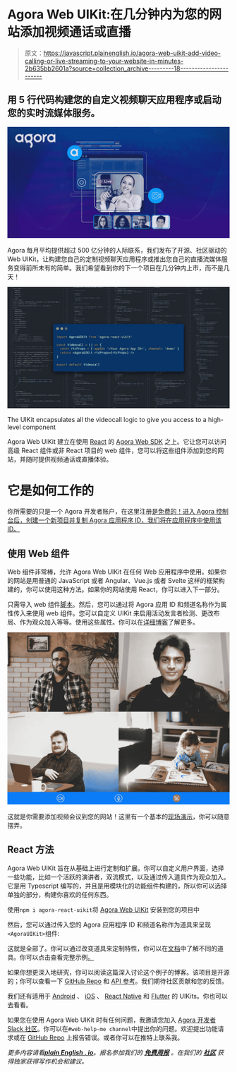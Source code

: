 # Agora Web UIKit:在几分钟内为您的网站添加视频通话或直播

> 原文：<https://javascript.plainenglish.io/agora-web-uikit-add-video-calling-or-live-streaming-to-your-website-in-minutes-2b635bb2601a?source=collection_archive---------18----------------------->

## 用 5 行代码构建您的自定义视频聊天应用程序或启动您的实时流媒体服务。

![](img/76a4ce50ca9637ab021cc580c2786a1d.png)

Agora 每月平均提供超过 500 亿分钟的人际联系，我们发布了开源、社区驱动的 Web UIKit，让构建您自己的定制视频聊天应用程序或推出您自己的直播流媒体服务变得前所未有的简单。我们希望看到你的下一个项目在几分钟内上市，而不是几天！

![](img/a7157739b7b89b9e03cba8ecdaa7a170.png)

The UIKit encapsulates all the videocall logic to give you access to a high-level component

Agora Web UIKit 建立在使用 [React](https://reactjs.org/) 的 [Agora Web SDK](https://docs.agora.io/en/Video/landing-page?platform=Web) 之上。它让您可以访问高级 React 组件或非 React 项目的 web 组件，您可以将这些组件添加到您的网站，并随时提供视频通话或直播体验。

# 它是如何工作的

你所需要的只是一个 Agora 开发者账户，在这里注册[是免费的！进入 Agora 控制台后，创建一个新项目并复制 Agora 应用程序 ID，我们将在应用程序中使用该 ID。](https://sso.agora.io/en/signup?utm_source=medium&utm_medium=blog&utm_campaign=agora-web-uikit-add-video-calling-or-live-streaming-to-your-website-in-minutes)

## 使用 Web 组件

Web 组件非常棒，允许 Agora Web UIKit 在任何 Web 应用程序中使用。如果你的网站是用普通的 JavaScript 或者 Angular、Vue.js 或者 Svelte 这样的框架构建的，你可以使用这种方法。如果你的网站使用 React，你可以进入下一部分。

只需导入 web 组件[脚本](https://github.com/AgoraIO-Community/Web-React-UIKit/releases/download/v0.0.1/agora-uikit.js)。然后，您可以通过将 Agora 应用 ID 和频道名称作为属性传入来使用 web 组件。您可以自定义 UIKit 来启用活动发言者检测、更改布局、作为观众加入等等。使用这些属性。你可以在[详细博客](https://ekaansh.medium.com/adding-video-chat-or-live-streaming-to-your-website-in-5-lines-of-code-using-the-agora-web-uikit-ab1d2b0e5c61)了解更多。

![](img/0dad83986ecb5f2cd31d7a74adb18c13.png)

这就是你需要添加视频会议到您的网站！这里有一个基本的[现场演示](https://agora-react-uikit.vercel.app/)，你可以随意摆弄。

## React 方法

Agora Web UIKit 旨在从基础上进行定制和扩展。你可以自定义用户界面，选择一些功能，比如一个活跃的演讲者，双流模式，以及通过传入道具作为观众加入。它是用 Typescript 编写的，并且是用模块化的功能组件构建的，所以你可以选择单独的部分，构建你喜欢的任何东西。

使用`npm i agora-react-uikit`将 [Agora Web UIKit](https://www.npmjs.com/package/agora-react-uikit) 安装到您的项目中

然后，您可以通过传入您的 Agora 应用程序 ID 和频道名称作为道具来呈现`<AgoraUIKit>`组件:

这就是全部了。你可以通过改变道具来定制特性，你可以在[文档](https://agoraio-community.github.io/Web-React-UIKit/)中了解不同的道具。你可以点击查看完整示例[。](https://github.com/AgoraIO-Community/Web-React-UIKit/tree/main/example)

如果你想更深入地研究，你可以阅读这篇深入讨论这个例子的博客。该项目是开源的；你可以查看一下 [GitHub Repo](https://github.com/AgoraIO-Community/Web-React-UIKit) 和 [API 参考](https://agoraio-community.github.io/Web-React-UIKit/)。我们期待社区贡献和您的反馈。

我们还有适用于 [Android](https://github.com/AgoraIO-Community/Android-UIKit) 、 [iOS](https://github.com/AgoraIO-Community/iOS-UIKit) 、 [React Native](https://github.com/AgoraIO-Community/ReactNative-UIKit) 和 [Flutter](https://github.com/AgoraIO-Community/Flutter-UIKit) 的 UIKits。你也可以去看看。

如果您在使用 Agora Web UIKit 时有任何问题，我邀请您加入 [Agora 开发者 Slack 社区](https://agora.io/en/join-slack)。你可以在`#web-help-me channel`中提出你的问题。欢迎提出功能请求或在 [GitHub Repo](https://github.com/AgoraIO-Community/Web-React-UIKit/issues) 上报告错误。或者你可以在推特上联系我。

*更多内容请看*[***plain English . io***](http://plainenglish.io/)*。报名参加我们的* [***免费周报***](http://newsletter.plainenglish.io/) *。在我们的* [***社区***](https://discord.gg/GtDtUAvyhW) *获得独家获得写作机会和建议。*